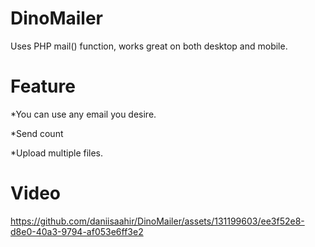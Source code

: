 # DinoMailer
Uses PHP mail() function, works great on both desktop and mobile.

# Feature
*You can use any email you desire.


*Send count


*Upload multiple files.

# Video



https://github.com/daniisaahir/DinoMailer/assets/131199603/ee3f52e8-d8e0-40a3-9794-af053e6ff3e2






